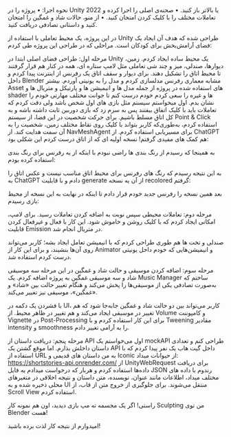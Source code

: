﻿نحوه اجرا:
• پروژه را در Unity 2022 یا بالاتر باز کنید.
• صحنه‌ی اصلی را اجرا کرده و تعاملات مختلف را با کلیک کردن امتحان کنید.
• از منو، حالات شاد و غمگین را امتحان کنید و داستانی تصادفی دریافت کنید.

در این پروژه، یک محیط تعاملی با استفاده از Unity طراحی شده که هدف آن ایجاد یک فضای آرامش‌بخش برای کودکان است. مراحلی که در طراحی این پروژه طی کردم:

مرحله اول: طراحی فضای اصلی
ابتدا در Unity یک محیط ساده ایجاد کردم. زمین، دیوارها، صندلی، میز و چند شی تعاملی مثل لامپ‌ ستاره ای، همه در کنار هم قرار گرفتند تا محیط اتاق را تشکیل دهند. برای دیوار و سقف اتاق یک رفرنس از اینترنت پیدا کردم و داخل Blender مشابه معماری رفرنس مدلسازی کردم و مدل را به یونیتی آوردم. بیشتر Asset های استفاده شده در پروژه از جمله مدل ها و انیمیشن ها و پارتیکل و متریال ها و shader ها و غیره را سعی کردم خودم درست کنم تا جوانت مختلف مهارتی خودم را نشان بدم. اول میخواستم سیستم مثل بازی های اول شخص باشد ولی دقت کردم که تعاملات باید با کلیک اتفاق بیفتند پس به سرم زد که بازی دوربین ثابت داشته باشه و به کل اتاق مسلط باشیم. برای حرکت شخصیت در این فضا، از سیستم Point & Click استفاده کردم، به‌طوری‌که کاربر بتواند با کلیک روی نقاط مختلف زمین، شخصیت را به آن سمت هدایت کند. از NavMeshAgent برای مسیریابی استفاده کردم.
از ChatGPT هم کمک های مفیدی گرفتم! نسخه اولیه ای که از اتاق درست کردم این شکلی بود:


به همینجا که رسیدم از رنگ بندی ها راضی نبودم با اینکه از یه رفرنس برای رنگ بندی استفاده کرده بودم:

به این نتیجه رسیدم که رنگ های رفرنس برای محیط اتاق مناسب نیست و عکس اتاق را به ChatGPT دادم و با قابلیت generate از آن یه نسخه recolored گرفتم:

بعد همین نسخه را رفرنس جدید خودم قرار دادم تا اینکه در نهایت به این نسخه از محیط بازی رسیدم:

مرحله دوم: تعاملات محیطی
سپس نوبت به اضافه کردن تعاملات رسید. برای لامپ، امکانی ایجاد کردم که با کلیک روشن و خاموش شود. این کار با فعال و غیرفعال کردن قابلیت Emission در متریال انجام شد.

صندلی و تخت ها هم طوری طراحی کردم که با انیمیشن تعامل ایجاد بشه؛ کاربر می‌تواند روی آن‌ها بنشیند، و برای این کار از Animator و انیمیشن‌هایی که خودم داخل یونیتی درست کردم استفاده شد. 

مرحله سوم: اضافه کردن موسیقی و حالت شاد و غمگین
در این مرحله سه موسیقی شاد و سه موسیقی غمگین به پروژه اضافه کردم. یک Music Manager ساختم که به‌صورت تصادفی یکی از موسیقی‌ها را پخش می‌کند و هنگام تغییر حالت بین «شاد» و «غمگین»، موسیقی نیز تغییر می‌کند.

با فشردن یک دکمه در UI، کاربر می‌تواند بین دو حالت شاد و غمگین جابه‌جا شود که هم تغییر در موسیقی ایجاد می‌کند و هم تغییر در ظاهر محیط. از Volume و کامپوننت Vignette در Post-Processing برای این کار استفاده کردم و با Tweening مقادیر intensity و smoothness را به آرامی تغییر دادم.

مرحله پنجم: دریافت داستان از API
اول می‌خواستم یک mockAPI طراحی کنم و تعدادی داستان داخلش بذارم. اما موقع گشتن یک API داخل گیت هاب یک نفر پیدا کردم که با استفاده از URL به من داستان های قدیمی و Iconic از حیوانات میداد:
https://shortstories-api.onrender.com/
از UnityWebRequest برای دریافت داده‌ها استفاده کردم و هربار که درخواست میدادم یه فایل JSON رندوم با داده های مختلف میداد، اطلاعات مانند عنوان، نویسنده، متن داستان و نتیجه اخلاقی در متغیرهای محلی ذخیره شده و به UI منتقل می‌شوند. برای جلوگیری از خروج متن از قاب، از Scroll View استفاده کردم.


راستی! اگر یک مجسمه ته مپ بازی دیدید، اون هم نمونه کار Sculpting من توی Blender هست!

امیدوارم از نتیجه کار لذت برده باشید!
